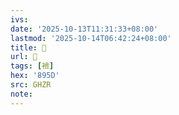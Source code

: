 ```yaml
---
ivs:
date: '2025-10-13T11:31:33+08:00'
lastmod: '2025-10-14T06:42:24+08:00'
title: 󰩹
url: 󰩹
tags: [襝]
hex: '895D'
src: GHZR
note:
---
```

